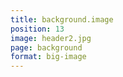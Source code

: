 ```yaml
---
title: background.image
position: 13
image: header2.jpg
page: background
format: big-image
---
```



